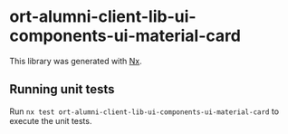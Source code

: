 # ort-alumni-client-lib-ui-components-ui-material-card

This library was generated with [Nx](https://nx.dev).

## Running unit tests

Run `nx test ort-alumni-client-lib-ui-components-ui-material-card` to execute the unit tests.
